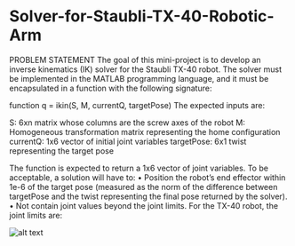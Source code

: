 # Solver-for-Staubli-TX-40-Robotic-Arm

PROBLEM STATEMENT
The goal of this mini-project is to develop an inverse kinematics (IK) solver for the Staubli TX-40 robot. The solver 
must be implemented in the MATLAB programming language, and it must be encapsulated in a function with the 
following signature:  

function q = ikin(S, M, currentQ, targetPose)
The expected inputs are:  

S: 6xn matrix whose columns are the screw axes of the robot
M: Homogeneous transformation matrix representing the home configuration
currentQ: 1x6 vector of initial joint variables
targetPose: 6x1 twist representing the target pose  

The function is expected to return a 1x6 vector of joint variables. To be acceptable, a solution will have to:
• Position the robot’s end effector within 1e-6 of the target pose (measured as the norm of the difference
between targetPose and the twist representing the final pose returned by the solver).
• Not contain joint values beyond the joint limits. For the TX-40 robot, the joint limits are:  

![alt text](https://github.com/DhirajRouniyar/Assets/blob/main/Images/Table_dynamics.png)

